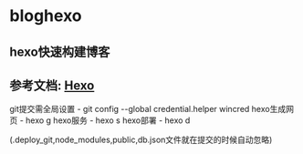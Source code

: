 # bloghexo
hexo快速构建博客
---
参考文档: [Hexo](https://hexo.io/zh-cn/docs/)
---

git提交需全局设置 -  git config --global credential.helper wincred
hexo生成网页 - hexo g
hexo服务 - hexo s
hexo部署 - hexo d

(.deploy_git,node_modules,public,db.json文件就在提交的时候自动忽略)
